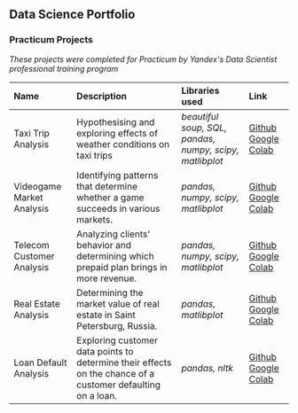 ## Data Science Portfolio

### Practicum Projects
<i>These projects were completed for Practicum by Yandex's Data Scientist professional training program</i>

| Name | Description | Libraries used | Link | 
| :---------------------- | :---------------------- | :---------------------- | :---------------------- |
| Taxi Trip Analysis | Hypothesising and exploring effects of weather conditions on taxi trips | *beautiful soup, SQL, pandas, numpy, scipy, matlibplot* |[Github](Projects/05) [Google Colab](Projects/05)|
| Videogame Market Analysis | Identifying patterns that determine whether a game succeeds in various markets. | *pandas, numpy, scipy, matlibplot* |[Github](Projects/04) [Google Colab](Projects/04)|
| Telecom Customer Analysis | Analyzing clients' behavior and determining which prepaid plan brings in more revenue. | *pandas, numpy, scipy, matlibplot* |[Github](Projects/03) [Google Colab](Projects/03)|
| Real Estate Analysis | Determining the market value of real estate in Saint Petersburg, Russia. | *pandas, matlibplot* |[Github](Projects/02) [Google Colab](Projects/02)|
| Loan Default Analysis | Exploring customer data points to determine their effects on the chance of a customer defaulting on a loan. | *pandas, nltk* |[Github](Projects/01) [Google Colab](Projects/01)|